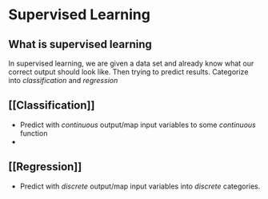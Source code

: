 
# Supervised Learning

## What is supervised learning
In supervised learning, we are given a data set and already know what our correct output should look like. Then trying to predict results.  Categorize into *classification* and *regression*

## [[Classification]]
- Predict with *continuous* output/map input variables to some *continuous* function
- 

## [[Regression]]

- Predict with *discrete* output/map input variables into *discrete* categories.
